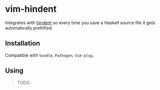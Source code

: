 # vim-hindent

Integrates with [hindent](https://github.com/chrisdone/hindent) so every time
you save a Haskell source file it gets automatically prettified.


## Installation

Compatible with `Vundle`, `Pathogen`, `Vim-plug`.


## Using

> TODO
